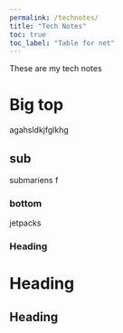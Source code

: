 ```yaml
---
permalink: /technotes/
title: "Tech Notes"
toc: true
toc_label: "Table for net"
---
```


These are my tech notes

# Big top
agahsldkjfglkhg

## sub

submariens f
### bottom
jetpacks
### Heading
# Heading
## Heading
